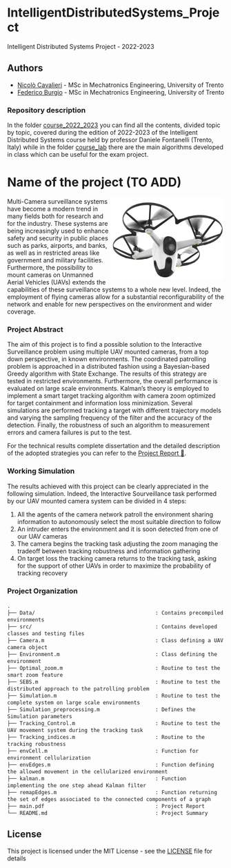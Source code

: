 # IntelligentDistributedSystems_Project
Intelligent Distributed Systems Project - 2022-2023


## Authors

- [Nicolò Cavalieri](https://www.linkedin.com/in/nicolò-cavalieri-263774194/) - MSc in Mechatronics Engineering, University of Trento
- [Federico Burgio](https://github.com/FedericoBurgio) - MSc in Mechatronics Engineering, University of Trento

### Repository description
In the folder [course_2022_2023](https://github.com/nicolosh/IntelligentDistributedSystems_Project/tree/main/course_2022_2023) you can find all the contents, divided topic by topic, covered during the edition of 2022-2023 of the Intelligent Distributed Systems course held by professor Daniele Fontanelli (Trento, Italy) while in the folder [course_lab](https://github.com/nicolosh/IntelligentDistributedSystems_Project/tree/main/course_lab) there are the main algorithms developed in class which can be useful for the exam project.

# Name of the project (TO ADD)
<img align="right" height="190" src="home-security-drone.jpg">
Multi-Camera surveillance systems have become a modern trend in many fields both for research and for the industry. These systems are being increasingly used to enhance safety and security in public places such as parks, airports, and banks, as well as in restricted areas like government and military facilities. Furthermore, the possibility to mount cameras on Unmanned Aerial Vehicles (UAVs) extends the capabilities of these surveillance systems to a whole new level. Indeed, the employment of flying cameras allow for a substantial reconfigurability of the network and enable for new perspectives on the environment and wider coverage.

### Project Abstract
The aim of this project is to find a possible solution to the Interactive Surveillance problem using multiple UAV mounted cameras, from a top down perspective, in known environments. The coordinated patrolling problem is approached in a distributed fashion using a Bayesian-based Greedy algorithm with State Exchange. The results of this strategy are tested in restricted environments. Furthermore, the overall performance is evaluated on large scale environments. Kalman’s theory is employed to implement a smart target tracking algorithm with camera zoom optimized for target containment and information loss minimization. Several simulations are performed tracking a target with different trajectory models and varying the sampling frequency of the filter and the accuracy of the detection. Finally, the robustness of such an algorithm to measurement errors and camera failures is put to the test.

For the technical results complete dissertation and the detailed description of the adopted strategies you can refer to the [Project Report :memo:](/report/main.pdf).

### Working Simulation
The results achieved with this project can be clearly appreciated in the following simulation. Indeed, the Interactive Sourveillance task performed by our UAV mounted camera system can be divided in 4 steps:
1. All the agents of the camera network patroll the environment sharing information to autonomously select the most suitable direction to follow
2. An intruder enters the environment and it is soon detected from one of our UAV cameras
3. The camera begins the tracking task adjusting the zoom managing the tradeoff between tracking robustness and information gathering
4. On target loss the tracking camera returns to the tracking task, asking for the support of other UAVs in order to maximize the probability of tracking recovery


### Project Organization
```
.
├── Data/                                       : Contains precompiled environments
├── src/                                        : Contains developed classes and testing files
├── Camera.m                                    : Class defining a UAV camera object
├── Environment.m                               : Class defining the environment
├── Optimal_zoom.m                              : Routine to test the smart zoom feature
├── SEBS.m                                      : Routine to test the distributed approach to the patrolling problem
├── Simulation.m                                : Routine to test the complete system on large scale environments
├── Simulation_preprocessing.m                  : Defines the Simulation parameters
├── Tracking_Control.m                          : Routine to test the UAV movement system during the tracking task
├── Tracking_indices.m                          : Routine to the tracking robustness
├── envCell.m                                   : Function for environment cellularization
├── envEdges.m                                  : Function defining the allowed movement in the cellularized environment
├── kalman.m                                    : Function implementing the one step ahead Kalman filter
├── remapEdges.m                                : Function returning the set of edges associated to the connected components of a graph
├── main.pdf                                    : Project Report
└── README.md                                   : Project Summary 
```

## License

This project is licensed under the MIT License - see the [LICENSE](LICENSE) file for details